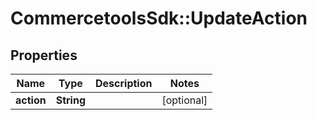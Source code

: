 # CommercetoolsSdk::UpdateAction

## Properties
Name | Type | Description | Notes
------------ | ------------- | ------------- | -------------
**action** | **String** |  | [optional] 


